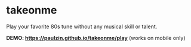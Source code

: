 # takeonme

Play your favorite 80s tune without any musical skill or talent.

<b>DEMO: https://paulzin.github.io/takeonme/play</b> (works on mobile only)
